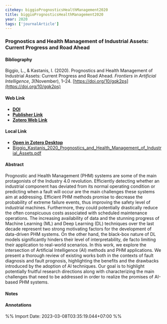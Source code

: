 ```yaml
---
citekey: biggioPrognosticsHealthManagement2020
title: biggioPrognosticsHealthManagement2020
year: 2020
tags: ['journalArticle']
---
```


### Prognostics and Health Management of Industrial Assets: Current Progress and Road Ahead  

#### Bibliography
  
Biggio, L., & Kastanis, I. (2020). Prognostics and Health Management of Industrial Assets: Current Progress and Road Ahead. _Frontiers in Artificial Intelligence_, _3_(November), 1–24. [https://doi.org/10/gqk2ps](https://doi.org/10/gqk2ps)  
  

#### Web Link
- [**DOI**](https://doi.org/10/gqk2ps)
- [**Publisher Link**]()  
- [**Zotero Web Link**](https://www.zotero.org/irosyadi/items/SGCL8H2X)  

#### Local Link
- [**Open in Zotero Desktop**](zotero://select/library/items/SGCL8H2X)  
- [Biggio_Kastanis_2020_Prognostics_and_Health_Management_of_Industrial_Assets.pdf](file://C:\Users\User\Zotero\storage\PYAISZT8\Biggio_Kastanis_2020_Prognostics_and_Health_Management_of_Industrial_Assets.pdf)

#### Abstract

Prognostic and Health Management (PHM) systems are some of the main protagonists of the Industry 4.0 revolution. Efficiently detecting whether an industrial component has deviated from its normal operating condition or predicting when a fault will occur are the main challenges these systems aim at addressing. Efficient PHM methods promise to decrease the probability of extreme failure events, thus improving the safety level of industrial machines. Furthermore, they could potentially drastically reduce the often conspicuous costs associated with scheduled maintenance operations. The increasing availability of data and the stunning progress of Machine Learning (ML) and Deep Learning (DL) techniques over the last decade represent two strong motivating factors for the development of data-driven PHM systems. On the other hand, the black-box nature of DL models significantly hinders their level of interpretability, de facto limiting their application to real-world scenarios. In this work, we explore the intersection of Artificial Intelligence (AI) methods and PHM applications. We present a thorough review of existing works both in the contexts of fault diagnosis and fault prognosis, highlighting the benefits and the drawbacks introduced by the adoption of AI techniques. Our goal is to highlight potentially fruitful research directions along with characterizing the main challenges that need to be addressed in order to realize the promises of AI-based PHM systems.


#### Notes


#### Annotations


%% Import Date: 2023-03-08T03:35:19.044+07:00 %%
